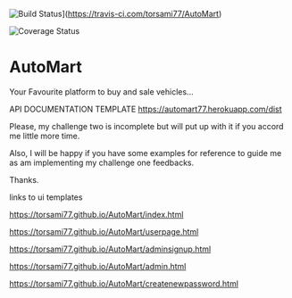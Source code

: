 ![Build Status](https://travis-ci.com/torsami77/AutoMart.svg?branch=develop)](https://travis-ci.com/torsami77/AutoMart)

![Coverage Status](https://coveralls.io/repos/github/torsami77/AutoMart/badge.svg?branch=ft-api-v1-166108765)

# AutoMart

Your Favourite platform to buy and sale vehicles...

API DOCUMENTATION TEMPLATE https://automart77.herokuapp.com/dist


Please, my challenge two is incomplete but will put up with it if you accord me little more time.

Also, I will be happy if you have some examples for reference to guide me as am implementing my challenge one feedbacks.

Thanks.






links to ui templates

https://torsami77.github.io/AutoMart/index.html

https://torsami77.github.io/AutoMart/userpage.html

https://torsami77.github.io/AutoMart/adminsignup.html

https://torsami77.github.io/AutoMart/admin.html

https://torsami77.github.io/AutoMart/createnewpassword.html



